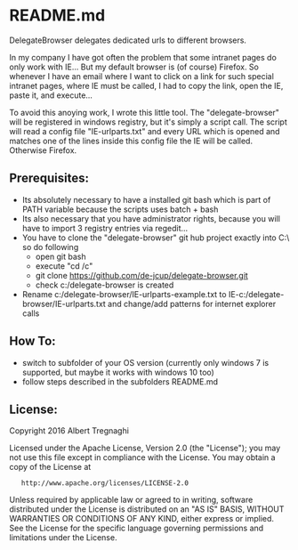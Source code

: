README.md
=========
DelegateBrowser delegates dedicated urls to different browsers. 

In my company I have got often the problem that some intranet pages do only work with IE... 
But my default browser is (of course) Firefox. So whenever I have an email where I want to click on a link for 
such special intranet pages, where IE must be called, I had to copy the link, open the IE, paste it, and execute...

To avoid this anoying work, I wrote this little tool. The "delegate-browser" will be registered in windows registry,
but it's simply a script call. The script will read a config file "IE-urlparts.txt" and every URL which is opened and matches one of
the lines inside this config file the IE will be called. Otherwise Firefox.

Prerequisites:
--------------
- Its absolutely necessary to have a installed git bash which is part of PATH variable because the scripts uses batch + bash
- Its also necessary that you have administrator rights, because you will have to import 3 registry entries via regedit...
- You have to clone the "delegate-browser" git hub project exactly into C:\ so do following
  - open git bash
  - execute "cd /c"
  - git clone https://github.com/de-jcup/delegate-browser.git
  - check c:/delegate-browser is created
- Rename c:/delegate-browser/IE-urlparts-example.txt to IE-c:/delegate-browser/IE-urlparts.txt and change/add patterns 
  for internet explorer calls

How To:
-------
- switch to subfolder of your OS version (currently only windows 7 is supported, but maybe it works with windows 10 too)
- follow steps described in the subfolders README.md

License:
--------
   Copyright 2016 Albert Tregnaghi

   Licensed under the Apache License, Version 2.0 (the "License");
   you may not use this file except in compliance with the License.
   You may obtain a copy of the License at

       http://www.apache.org/licenses/LICENSE-2.0

   Unless required by applicable law or agreed to in writing, software
   distributed under the License is distributed on an "AS IS" BASIS,
   WITHOUT WARRANTIES OR CONDITIONS OF ANY KIND, either express or implied.
   See the License for the specific language governing permissions and
   limitations under the License.
